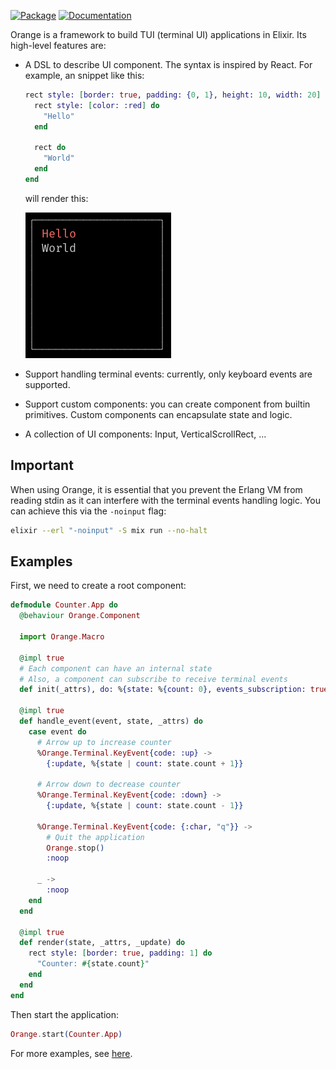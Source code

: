 [![Package](https://img.shields.io/badge/-Package-important)](https://hex.pm/packages/orange) [![Documentation](https://img.shields.io/badge/-Documentation-blueviolet)](https://hexdocs.pm/orange)

Orange is a framework to build TUI (terminal UI) applications in Elixir. Its high-level features are:

- A DSL to describe UI component. The syntax is inspired by React. For example, an snippet like this:

  ```elixir
  rect style: [border: true, padding: {0, 1}, height: 10, width: 20] do
    rect style: [color: :red] do
      "Hello"
    end

    rect do
      "World"
    end
  end
  ```

  will render this:

  ![rendered result](https://github.com/Goose97/orange/blob/main/.github/assets/example_syntax.png)

- Support handling terminal events: currently, only keyboard events are supported.

- Support custom components: you can create component from builtin primitives. Custom components can encapsulate state and logic.

- A collection of UI components: Input, VerticalScrollRect, ...

## Important

When using Orange, it is essential that you prevent the Erlang VM from reading stdin as it can interfere with the terminal events handling logic. You can achieve this via the `-noinput` flag:

```sh
elixir --erl "-noinput" -S mix run --no-halt
```

## Examples

First, we need to create a root component:

```elixir
defmodule Counter.App do
  @behaviour Orange.Component

  import Orange.Macro

  @impl true
  # Each component can have an internal state
  # Also, a component can subscribe to receive terminal events
  def init(_attrs), do: %{state: %{count: 0}, events_subscription: true}

  @impl true
  def handle_event(event, state, _attrs) do
    case event do
      # Arrow up to increase counter
      %Orange.Terminal.KeyEvent{code: :up} ->
        {:update, %{state | count: state.count + 1}}

      # Arrow down to decrease counter
      %Orange.Terminal.KeyEvent{code: :down} ->
        {:update, %{state | count: state.count - 1}}

      %Orange.Terminal.KeyEvent{code: {:char, "q"}} ->
        # Quit the application
        Orange.stop()
        :noop

      _ ->
        :noop
    end
  end

  @impl true
  def render(state, _attrs, _update) do
    rect style: [border: true, padding: 1] do
      "Counter: #{state.count}"
    end
  end
end
```

Then start the application:

```elixir
Orange.start(Counter.App)
```

For more examples, see [here](/examples).
